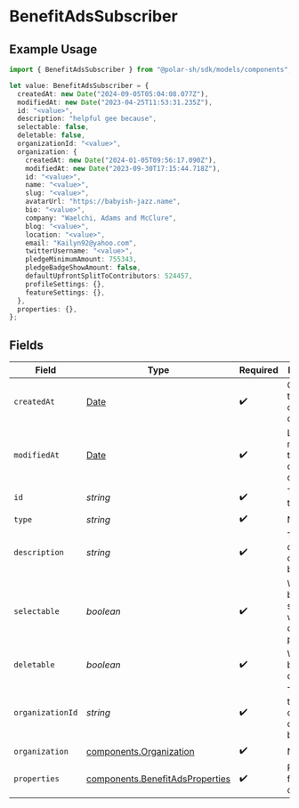 # BenefitAdsSubscriber

## Example Usage

```typescript
import { BenefitAdsSubscriber } from "@polar-sh/sdk/models/components";

let value: BenefitAdsSubscriber = {
  createdAt: new Date("2024-09-05T05:04:08.077Z"),
  modifiedAt: new Date("2023-04-25T11:53:31.235Z"),
  id: "<value>",
  description: "helpful gee because",
  selectable: false,
  deletable: false,
  organizationId: "<value>",
  organization: {
    createdAt: new Date("2024-01-05T09:56:17.090Z"),
    modifiedAt: new Date("2023-09-30T17:15:44.718Z"),
    id: "<value>",
    name: "<value>",
    slug: "<value>",
    avatarUrl: "https://babyish-jazz.name",
    bio: "<value>",
    company: "Waelchi, Adams and McClure",
    blog: "<value>",
    location: "<value>",
    email: "Kailyn92@yahoo.com",
    twitterUsername: "<value>",
    pledgeMinimumAmount: 755343,
    pledgeBadgeShowAmount: false,
    defaultUpfrontSplitToContributors: 524457,
    profileSettings: {},
    featureSettings: {},
  },
  properties: {},
};
```

## Fields

| Field                                                                                         | Type                                                                                          | Required                                                                                      | Description                                                                                   |
| --------------------------------------------------------------------------------------------- | --------------------------------------------------------------------------------------------- | --------------------------------------------------------------------------------------------- | --------------------------------------------------------------------------------------------- |
| `createdAt`                                                                                   | [Date](https://developer.mozilla.org/en-US/docs/Web/JavaScript/Reference/Global_Objects/Date) | :heavy_check_mark:                                                                            | Creation timestamp of the object.                                                             |
| `modifiedAt`                                                                                  | [Date](https://developer.mozilla.org/en-US/docs/Web/JavaScript/Reference/Global_Objects/Date) | :heavy_check_mark:                                                                            | Last modification timestamp of the object.                                                    |
| `id`                                                                                          | *string*                                                                                      | :heavy_check_mark:                                                                            | The ID of the benefit.                                                                        |
| `type`                                                                                        | *string*                                                                                      | :heavy_check_mark:                                                                            | N/A                                                                                           |
| `description`                                                                                 | *string*                                                                                      | :heavy_check_mark:                                                                            | The description of the benefit.                                                               |
| `selectable`                                                                                  | *boolean*                                                                                     | :heavy_check_mark:                                                                            | Whether the benefit is selectable when creating a product.                                    |
| `deletable`                                                                                   | *boolean*                                                                                     | :heavy_check_mark:                                                                            | Whether the benefit is deletable.                                                             |
| `organizationId`                                                                              | *string*                                                                                      | :heavy_check_mark:                                                                            | The ID of the organization owning the benefit.                                                |
| `organization`                                                                                | [components.Organization](../../models/components/organization.md)                            | :heavy_check_mark:                                                                            | N/A                                                                                           |
| `properties`                                                                                  | [components.BenefitAdsProperties](../../models/components/benefitadsproperties.md)            | :heavy_check_mark:                                                                            | Properties for a benefit of type `ads`.                                                       |